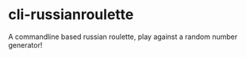 # cli-russianroulette
A commandline based russian roulette, play against a random number generator!
